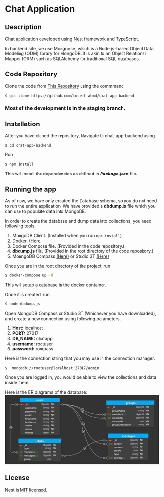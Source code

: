 # Chat Application

## Description

Chat application developed using [Nest](https://github.com/nestjs/nest) framework and TypeScript.

In backend site, we use Mongoose, which is a Node.js-based Object Data Modeling (ODM) library for MongoDB. It is akin to an Object Relational Mapper (ORM) such as SQLAlchemy for traditional SQL databases.

## Code Repository

Clone the code from [This Repository](https://github.com/toseef-ahmd/chat-app-backend) using the commmand

```bash
$ git clone https://github.com/toseef-ahmd/chat-app-backend
```

### Most of the development is in the staging branch. 

## Installation

After you have cloned the repository, Navigate to chat-app-backend using

```bash
$ cd chat-app-backend
```

Run

```bash
$ npm install
```

This will install the dependencies as defined in **_Package.json_** file.

## Running the app

As of now, we have only created the Database schema, so you do not need to run the entire application. We have provided a **dbdump.js** file which you can use to populate data into MongoDB.

In order to create the database and dump data into collections, you need following tools.

1.  MongoDB Client. (Installed when you run `npm install`)
2.  Docker. [(Here)](https://www.docker.com/products/docker-desktop/#)
3.  Docker Compose file. (Provided in the code repository.)
4.  **dbdump.js** file. (Provided in the root directory of the code repository.)
5.  MonngoDB Compass [(Here)](https://www.mongodb.com/try/download/compass) or Studio 3T [(Here)](https://studio3t.com/download/)

Once you are in the root directory of the project, run

```bash
$ docker-compose up -d
```

This will setup a database in the docker container.

Once it is created, run

```bash
$ node dbdump.js
```

Open MongoDB Compass or Studio 3T (Whichever you have downloaded), and create a new connection using following parameters.

1.  **Host:** localhost
2.  **PORT:** 27017
3.  **DB_NAME:** chatapp
4.  **username:** rootuser
5.  **password:** rootpass

Here is the connection string that you may use in the connection manager.

```bash
$  mongodb://rootuser@localhost:27017/admin
```

Once you are logged in, you would be able to view the collections and data inside them.

Here is the ER diagrams of the database:
![alt text](images/ERD.png)

## License

Nest is [MIT licensed](LICENSE).
